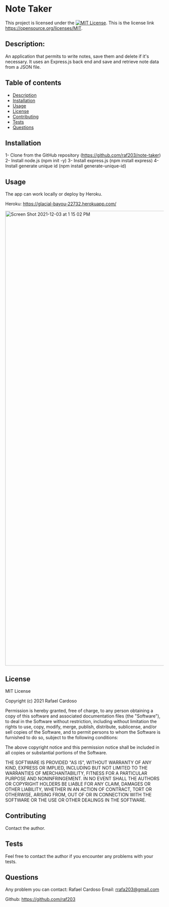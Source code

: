 # Note Taker
This project is licensed under the [![MIT License](https://img.shields.io/badge/license-MIT-red.svg)](#license).
This is the license link  https://opensource.org/licenses/MIT.
        
## Description:
An application that permits to write notes, save them and delete if it's necessary. It uses an Express.js back end and save and retrieve note data from a JSON file.
        
        
## Table of contents
* [Description](#description)
* [Installation](#installation)
* [Usage](#usage)
* [License](#license)
* [Contributing](#contributing)
* [Tests](#tests)
* [Questions](#questions)
        
## Installation
1- Clone from the GitHub repository (https://github.com/raf203/note-taker) 
2- Install node.js (npm init -y) 
3- Install express.js (npm install express) 
4- Install generate unique id (npm install generate-unique-id)

## Usage
The app can work locally or deploy by Heroku.

Heroku: https://glacial-bayou-22732.herokuapp.com/

<img width="1440" alt="Screen Shot 2021-12-03 at 1 15 02 PM" src="https://user-images.githubusercontent.com/89607465/144673831-b8f84f33-aaa6-4d91-9fa4-803b62cd2409.png">


    
## License
MIT License

Copyright (c) 2021 Rafael Cardoso

Permission is hereby granted, free of charge, to any person obtaining a copy
of this software and associated documentation files (the "Software"), to deal
in the Software without restriction, including without limitation the rights
to use, copy, modify, merge, publish, distribute, sublicense, and/or sell
copies of the Software, and to permit persons to whom the Software is
furnished to do so, subject to the following conditions:

The above copyright notice and this permission notice shall be included in all
copies or substantial portions of the Software.

THE SOFTWARE IS PROVIDED "AS IS", WITHOUT WARRANTY OF ANY KIND, EXPRESS OR
IMPLIED, INCLUDING BUT NOT LIMITED TO THE WARRANTIES OF MERCHANTABILITY,
FITNESS FOR A PARTICULAR PURPOSE AND NONINFRINGEMENT. IN NO EVENT SHALL THE
AUTHORS OR COPYRIGHT HOLDERS BE LIABLE FOR ANY CLAIM, DAMAGES OR OTHER
LIABILITY, WHETHER IN AN ACTION OF CONTRACT, TORT OR OTHERWISE, ARISING FROM,
OUT OF OR IN CONNECTION WITH THE SOFTWARE OR THE USE OR OTHER DEALINGS IN THE
SOFTWARE.
  
## Contributing
Contact the author.
    
## Tests
Feel free to contact the author if you encounter any problems with your tests.

## Questions
Any problem you can contact: Rafael Cardoso
Email:  rrafa203@gmail.com

Github: https://github.com/raf203 
